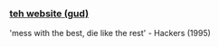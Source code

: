 ### [teh website (gud)](https://dev.page/its-pablo)
'mess with the best, die like the rest' - Hackers (1995)

